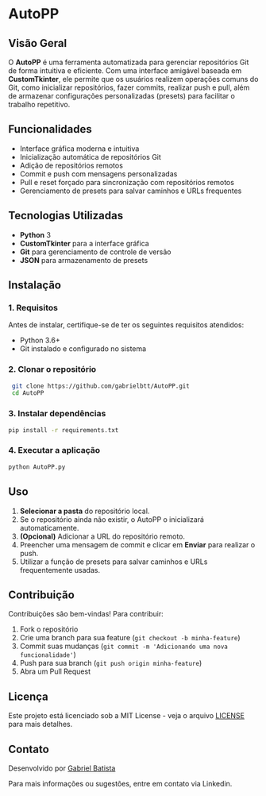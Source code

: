 # AutoPP

## Visão Geral
O **AutoPP** é uma ferramenta automatizada para gerenciar repositórios Git de forma intuitiva e eficiente. Com uma interface amigável baseada em **CustomTkinter**, ele permite que os usuários realizem operações comuns do Git, como inicializar repositórios, fazer commits, realizar push e pull, além de armazenar configurações personalizadas (presets) para facilitar o trabalho repetitivo.

## Funcionalidades
- Interface gráfica moderna e intuitiva
- Inicialização automática de repositórios Git
- Adição de repositórios remotos
- Commit e push com mensagens personalizadas
- Pull e reset forçado para sincronização com repositórios remotos
- Gerenciamento de presets para salvar caminhos e URLs frequentes

## Tecnologias Utilizadas
- **Python** 3
- **CustomTkinter** para a interface gráfica
- **Git** para gerenciamento de controle de versão
- **JSON** para armazenamento de presets

## Instalação
### 1. Requisitos
Antes de instalar, certifique-se de ter os seguintes requisitos atendidos:
- Python 3.6+
- Git instalado e configurado no sistema

### 2. Clonar o repositório
```sh
 git clone https://github.com/gabrielbtt/AutoPP.git
 cd AutoPP
```

### 3. Instalar dependências
```sh
pip install -r requirements.txt
```

### 4. Executar a aplicação
```sh
python AutoPP.py
```

## Uso
1. **Selecionar a pasta** do repositório local.
2. Se o repositório ainda não existir, o AutoPP o inicializará automaticamente.
3. **(Opcional)** Adicionar a URL do repositório remoto.
4. Preencher uma mensagem de commit e clicar em **Enviar** para realizar o push.
5. Utilizar a função de presets para salvar caminhos e URLs frequentemente usadas.

## Contribuição
Contribuições são bem-vindas! Para contribuir:
1. Fork o repositório
2. Crie uma branch para sua feature (`git checkout -b minha-feature`)
3. Commit suas mudanças (`git commit -m 'Adicionando uma nova funcionalidade'`)
4. Push para sua branch (`git push origin minha-feature`)
5. Abra um Pull Request

## Licença
Este projeto está licenciado sob a MIT License - veja o arquivo [LICENSE](LICENSE) para mais detalhes.

## Contato
Desenvolvido por [Gabriel Batista](https://www.linkedin.com/in/gabrielbtt/)

Para mais informações ou sugestões, entre em contato via Linkedin.
